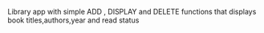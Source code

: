 Library app with simple ADD , DISPLAY  and DELETE functions that displays book titles,authors,year and read status